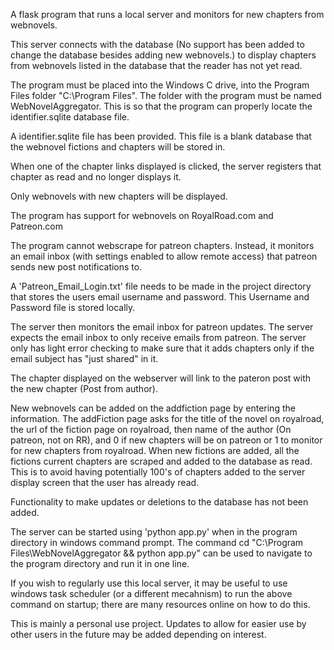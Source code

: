 A flask program that runs a local server and monitors for new chapters from webnovels.


This server connects with the database (No support has been added to change the database besides adding new webnovels.)
to display chapters from webnovels listed in the database that the reader has not yet read.

The program must be placed into the Windows C drive, into the Program Files folder "C:\Program Files". 
The folder with the program must be named WebNovelAggregator. This is so that the program can properly locate the 
identifier.sqlite database file.

A identifier.sqlite file has been provided. This file is a blank database that the webnovel fictions and chapters will be stored in.

When one of the chapter links displayed is clicked, the server registers that chapter as read and no longer displays it.

Only webnovels with new chapters will be displayed.

The program has support for webnovels on RoyalRoad.com and Patreon.com

The program cannot webscrape for patreon chapters. Instead, it monitors an email inbox (with settings enabled to allow
remote access) that patreon sends new post notifications to.

A 'Patreon_Email_Login.txt' file needs to be made in the project directory that stores the users email username and password.
This Username and Password file is stored locally.

The server then monitors the email inbox for patreon updates. The server expects the email inbox to only receive emails
from patreon. The server only has light error checking to make sure that it adds chapters only if the email subject
has "just shared" in it.

The chapter displayed on the webserver will link to the pateron post with the new chapter (Post from author).

New webnovels can be added on the addfiction page by entering the information. The addFiction page asks for the title of the novel on royalroad, the url of the fiction page on royalroad, then name of the author (On patreon, not on RR), and 0 if new chapters will be on patreon or 1 to monitor for new chapters from royalroad.
When new fictions are added, all the fictions current chapters are scraped and added to the database as read. This is to avoid having potentially 100's of chapters added to the server display screen that the user has already read. 

Functionality to make updates or deletions to the database has not been added.

The server can be started using 'python app.py' when in the program directory in windows command prompt.
The command cd "C:\Program Files\WebNovelAggregator && python app.py" can be used to navigate to the program directory and run it in one line.

If you wish to regularly use this local server, it may be useful to use windows task scheduler (or a different mecahnism) to run the above command on startup; there are many resources online on how to do this.

This is mainly a personal use project. Updates to allow for easier use by other users in the future may be added depending on interest.

